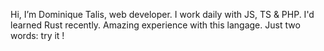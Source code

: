 Hi, I’m Dominique Talis, web developer.
I work daily with JS, TS & PHP.
I'd learned Rust recently. Amazing experience with this langage. Just two words: try it !
